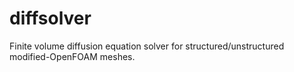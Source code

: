 # diffsolver
Finite volume diffusion equation solver for structured/unstructured modified-OpenFOAM meshes.

